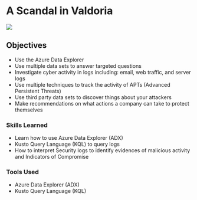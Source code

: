 # A Scandal in Valdoria
<a href="https://kc7cyber.com/challenges/132"><img src="https://img.shields.io/badge/-A Scandal in Valdoria-0072b1?&style=for-the-badge&logo=cyberdefenders&logoColor=white" /></a>

## Objectives

  - Use the Azure Data Explorer
  - Use multiple data sets to answer targeted questions
  - Investigate cyber activity in logs including: email, web traffic, and server logs
  - Use multiple techniques to track the activity of APTs (Advanced Persistent Threats)
  - Use third party data sets to discover things about your attackers
  - Make recommendations on what actions a company can take to protect themselves

### Skills Learned

  - Learn how to use Azure Data Explorer (ADX)
  - Kusto Query Language (KQL) to query logs
  - How to interpret Security logs to identify evidences of malicious activity and Indicators of Compromise

### Tools Used

  - Azure Data Explorer (ADX)
  - Kusto Query Language (KQL)
